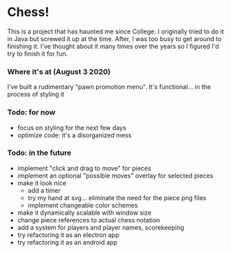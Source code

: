 # Chess!
This is a project that has haunted me since College. I originally tried to do it in Java but screwed it up at the time. After, I was too busy to get around to finishing it. I've thought about it many times over the years so I figured I'd try to finish it for fun.

### Where it's at (August 3 2020)
I've built a rudimentary "pawn promotion menu". It's functional... in the process of styling it

### Todo: for now
* focus on styling for the next few days
* optimize code: it's a disorganized mess

### Todo: in the future
* implement "click and drag to move" for pieces
* implement an optional "possible moves" overlay for selected pieces
* make it look nice
  * add a timer
  * try my hand at svg... eliminate the need for the piece png files
  * implement changeable color schemes
* make it dynamically scalable with window size
* change piece references to actual chess notation
* add a system for players and player names, scorekeeping
* try refactoring it as an electron app
* try refactoring it as an android app
